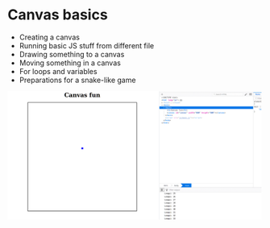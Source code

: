 # Canvas basics
- Creating a canvas
- Running basic JS stuff from different file
- Drawing something to a canvas
- Moving something in a canvas
- For loops and variables
- Preparations for a snake-like game


![Screen capture](img/canvas-fun.gif "Canvas fun")
